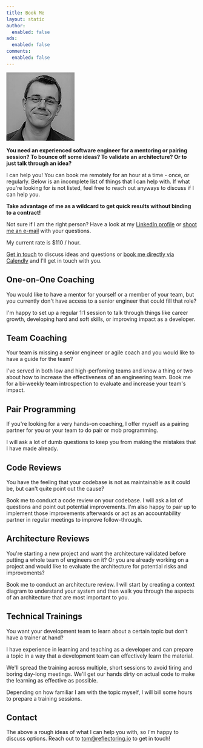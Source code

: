 ```yaml
---
title: Book Me
layout: static
author:
  enabled: false
ads:
  enabled: false
comments:
  enabled: false
---
```


<img alt="Tom" src="/assets/img/authors/tom.jpg" class="circle pull-right"/>

**You need an experienced software engineer for a mentoring or pairing session? To bounce off some ideas? To validate an architecture? Or to just talk through an idea?**

I can help you! You can book me remotely for an hour at a time - once, or regularly. Below is an incomplete list of things that I can help with. If what you're looking for is not listed, feel free to reach out anyways to discuss if I can help you.

**Take advantage of me as a wildcard to get quick results without binding to a contract!** 

Not sure if I am the right person? Have a look at my [LinkedIn profile](https://www.linkedin.com/in/thombergs/) or [shoot me an e-mail](mailto:tom@reflectoring.io) with your questions.

My current rate is $110 / hour. 

[Get in touch](mailto:tom@reflectoring.io) to discuss ideas and questions or [book me directly via Calendly](https://calendly.com/thombergs/60min) and I'll get in touch with you.

## One-on-One Coaching

You would like to have a mentor for yourself or a member of your team, but you currently don't have access to a senior engineer that could fill that role? 

I'm happy to set up a regular 1:1 session to talk through things like career growth, developing hard and soft skills, or improving impact as a developer.

## Team Coaching

Your team is missing a senior engineer or agile coach and you would like to have a guide for the team? 

I've served in both low and high-perfoming teams and know a thing or two about how to increase the effectiveness of an engineering team. Book me for a bi-weekly team introspection to evaluate and increase your team's impact.

## Pair Programming

If you're looking for a very hands-on coaching, I offer myself as a pairing partner for you or your team to do pair or mob programming.

I will ask a lot of dumb questions to keep you from making the mistakes that I have made already.

## Code Reviews

You have the feeling that your codebase is not as maintainable as it could be, but can't quite point out the cause?

Book me to conduct a code review on your codebase. I will ask a lot of questions and point out potential improvements. I'm also happy to pair up to implement those improvements afterwards or act as an accountability partner in regular meetings to improve follow-through.

## Architecture Reviews

You're starting a new project and want the architecture validated before putting a whole team of engineers on it? Or you are already working on a project and would like to evaluate the architecture for potential risks and improvements?

Book me to conduct an architecture review. I will start by creating a context diagram to understand your system and then walk you through the aspects of an architecture that are most important to you.

## Technical Trainings

You want your development team to learn about a certain topic but don't have a trainer at hand? 

I have experience in learning and teaching as a developer and can prepare a topic in a way that a development team can effectively learn the material.

We'll spread the training across multiple, short sessions to avoid tiring and boring day-long meetings. We'll get our hands dirty on actual code to make the learning as effective as possible. 

Depending on how familiar I am with the topic myself, I will bill some hours to prepare a training sessions.

## Contact

The above a rough ideas of what I can help you with, so I'm happy to discuss options. Reach out to [tom@reflectoring.io](mailto:tom@reflectoring.io) to get in touch!

